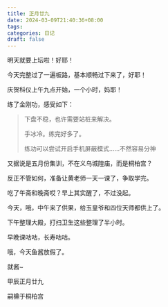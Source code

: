 ```yaml
---
title: 正月廿九
date: 2024-03-09T21:40:36+08:00
tags: 
categories: 日记
draft: false
---
```

明天就要上坛啦！好耶！

今天完整过了一遍板路，基本顺畅过下来了，好耶！

庆贺科仪上午九点开始，一个小时，妈耶！

练了金刚功，感受如下：

> 下盘不稳，也许需要站桩来解决。
> 
> 手冰冷。练完好多了。
> 
> 练功可以尝试开启手机屏蔽模式……不然容易分神

又据说是五月份集训，不在义乌城隍庙，而是桐柏宫？

反正不管如何，准备让黄老师一天一课了，争取学完。

吃了午斋和晚斋哎？早上其实醒了，不过没起。

今天，哦，中午来了供果，给玉皇爷和四位天师都供上了。

下午整理大殿，打扫卫生这些整理了半小时。

早晚课咕咕，长寿咕咕。

哦，今天鱼酱放假了。

就酱~

甲辰正月廿九

嗣檙于桐柏宫